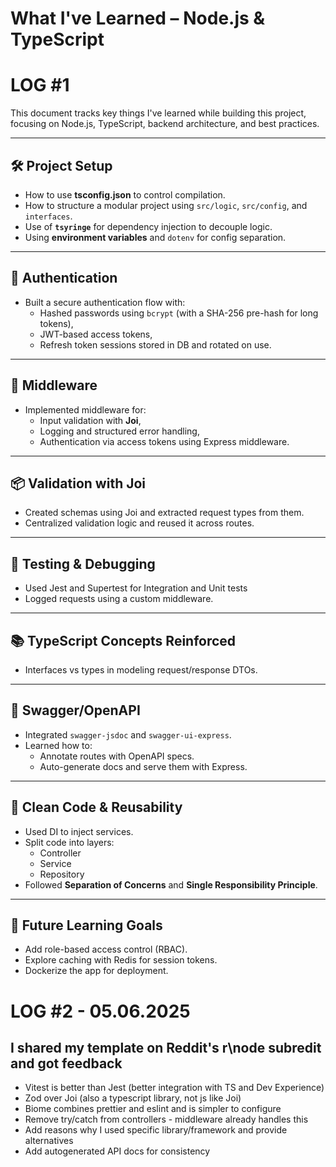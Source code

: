 # What I've Learned – Node.js & TypeScript

# LOG #1

This document tracks key things I've learned while building this project, focusing on Node.js, TypeScript, backend architecture, and best practices.

---

## 🛠️ Project Setup

- How to use **tsconfig.json** to control compilation.
- How to structure a modular project using `src/logic`, `src/config`, and `interfaces`.
- Use of **`tsyringe`** for dependency injection to decouple logic.
- Using **environment variables** and `dotenv` for config separation.

---

## 🔐 Authentication

- Built a secure authentication flow with:
  - Hashed passwords using `bcrypt` (with a SHA-256 pre-hash for long tokens),
  - JWT-based access tokens,
  - Refresh token sessions stored in DB and rotated on use.

---

## 🧰 Middleware

- Implemented middleware for:
  - Input validation with **Joi**,
  - Logging and structured error handling,
  - Authentication via access tokens using Express middleware.

---

## 📦 Validation with Joi

- Created schemas using Joi and extracted request types from them.
- Centralized validation logic and reused it across routes.

---

## 🧪 Testing & Debugging

- Used Jest and Supertest for Integration and Unit tests
- Logged requests using a custom middleware.

---

## 📚 TypeScript Concepts Reinforced

- Interfaces vs types in modeling request/response DTOs.

---

## 📘 Swagger/OpenAPI

- Integrated `swagger-jsdoc` and `swagger-ui-express`.
- Learned how to:
  - Annotate routes with OpenAPI specs.
  - Auto-generate docs and serve them with Express.

---

## 🧼 Clean Code & Reusability

- Used DI to inject services.
- Split code into layers:
  - Controller
  - Service
  - Repository
- Followed **Separation of Concerns** and **Single Responsibility Principle**.

---

## 🚀 Future Learning Goals

- Add role-based access control (RBAC).
- Explore caching with Redis for session tokens.
- Dockerize the app for deployment.

# LOG #2 - 05.06.2025

## I shared my template on Reddit's r\node subredit and got feedback
- Vitest is better than Jest (better integration with TS and Dev Experience)
- Zod over Joi (also a typescript library, not js like Joi)
- Biome combines prettier and eslint and is simpler to configure
- Remove try/catch from controllers - middleware already handles this
- Add reasons why I used specific library/framework and provide alternatives
- Add autogenerated API docs for consistency